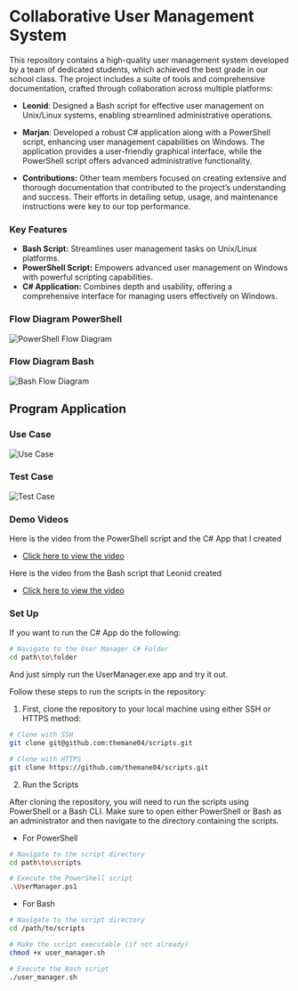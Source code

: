 # Collaborative User Management System

This repository contains a high-quality user management system developed by a team of dedicated students, which achieved the best grade in our school class. The project includes a suite of tools and comprehensive documentation, crafted through collaboration across multiple platforms:

- **Leonid**: Designed a Bash script for effective user management on Unix/Linux systems, enabling streamlined administrative operations.

- **Marjan**: Developed a robust C# application along with a PowerShell script, enhancing user management capabilities on Windows. The application provides a user-friendly graphical interface, while the PowerShell script offers advanced administrative functionality.

- **Contributions:** Other team members focused on creating extensive and thorough documentation that contributed to the project’s understanding and success. Their efforts in detailing setup, usage, and maintenance instructions were key to our top performance.

### Key Features ###

- **Bash Script:** Streamlines user management tasks on Unix/Linux platforms.
- **PowerShell Script:** Empowers advanced user management on Windows with powerful scripting capabilities.
- **C# Application:** Combines depth and usability, offering a comprehensive interface for managing users effectively on Windows.

### Flow Diagram PowerShell ###
![PowerShell Flow Diagram](02_Marjan/LB1_122_PS.drawio.png)

### Flow Diagram Bash ###
![Bash Flow Diagram](01_Leonid/LB1_122_BS.drawio.png)

## Program Application ##

### Use Case

![Use Case](01_Leonid/LB1_122_Usecase.drawio.png)

### Test Case

![Test Case](01_Leonid/LB1_122_Test_Case.drawio.png)

### Demo Videos ###

Here is the video from the PowerShell script and the C# App that I created
- [Click here to view the video](01_Leonid/LB1_UserManager_Bash.mp4)

Here is the video from the Bash script that Leonid created
- [Click here to view the video](02_Marjan/LB1_UserManager_PowerShell.mp4)

### Set Up ###

If you want to run the C# App do the following:
```bash
# Navigate to the User Manager C# Folder
cd path\to\folder
```
And just simply run the UserManager.exe app and try it out.

Follow these steps to run the scripts in the repository:

1. First, clone the repository to your local machine using either SSH or HTTPS method:

```bash
# Clone with SSH
git clone git@github.com:themane04/scripts.git

# Clone with HTTPS
git clone https://github.com/themane04/scripts.git
```

2. Run the Scripts

  After cloning the repository, you will need to run the scripts using PowerShell or a Bash CLI. Make sure to open either PowerShell or Bash as an administrator and then navigate to the directory containing the scripts.

- For PowerShell
```bash
# Navigate to the script directory
cd path\to\scripts

# Execute the PowerShell script
.\UserManager.ps1
```

- For Bash
```bash
# Navigate to the script directory
cd /path/to/scripts

# Make the script executable (if not already)
chmod +x user_manager.sh

# Execute the Bash script
./user_manager.sh
```
